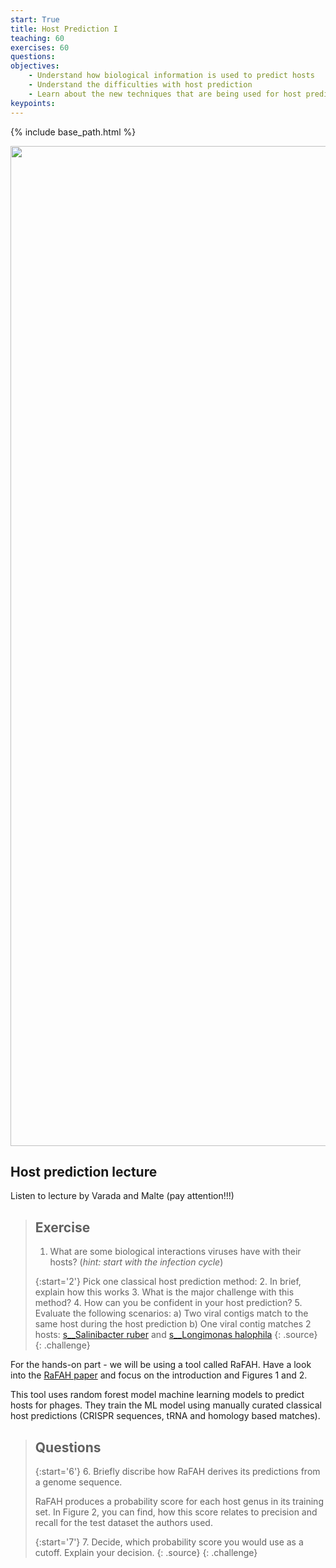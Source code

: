 ```yaml
---
start: True
title: Host Prediction I
teaching: 60
exercises: 60
questions: 
objectives:
    - Understand how biological information is used to predict hosts
    - Understand the difficulties with host prediction
    - Learn about the new techniques that are being used for host prediction
keypoints:
---
```


{% include base_path.html %}
<p align="center">
    <a href="{{ site.carpentries_site }}"><img src="{{ relative_root_path }}/assets/img/logo_day5.png" alt="Viromics workflow" width="1600" /></a>
</p>

## Host prediction lecture

Listen to lecture by Varada and Malte (pay attention!!!)

> ## Exercise
> 1. What are some biological interactions viruses have with their hosts? (*hint: start with the infection cycle*)
>
> {:start='2'}
> Pick one classical host prediction method:
> 2. In brief, explain how this works
> 3. What is the major challenge with this method?
> 4. How can you be confident in your host prediction?
> 5. Evaluate the following scenarios:
>    a) Two viral contigs match to the same host during the host prediction
>    b) One viral contig matches 2 hosts: [s__Salinibacter ruber](https://gtdb.ecogenomic.org/tree?r=s__Salinibacter%20ruber) and [s__Longimonas halophila](https://gtdb.ecogenomic.org/tree?r=s__Longimonas%20halophila) 
> {: .source}
{: .challenge}

For the hands-on part - we will be using a tool called RaFAH. Have a look into 
the [RaFAH paper](https://www.sciencedirect.com/science/article/pii/S2666389921001008?via%3Dihub) 
and focus on the introduction and Figures 1 and 2.  

This tool uses random forest model machine learning models to predict hosts for phages. They train 
the ML model using manually curated classical host predictions (CRISPR sequences, tRNA and homology based matches). 


> ## Questions
> {:start='6'}
> 6. Briefly discribe how RaFAH derives its predictions from a genome sequence.
>
> RaFAH produces a probability score for each host genus in its training set. In Figure 2,
> you can find, how this score relates to precision and recall for the test dataset the authors
> used.
> 
> {:start='7'}
> 7. Decide, which probability score you would use as a cutoff. Explain your decision.
> {: .source}
{: .challenge}

